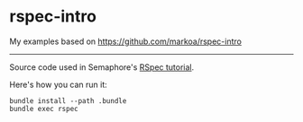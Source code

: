 # rspec-intro

My examples based on https://github.com/markoa/rspec-intro

---

Source code used in Semaphore's [RSpec tutorial](https://semaphoreci.com/community/tutorials/getting-started-with-rspec).

Here's how you can run it:

```shell script
bundle install --path .bundle
bundle exec rspec
```

